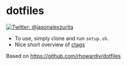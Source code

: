 # dotfiles

<p align="left">
    <a href="https://twitter.com/jasonalexzurita">
        <img src="https://img.shields.io/badge/twitter-@jasonalexzurita-blue.svg?style=flat" alt="Twitter: @jasonalexzurita" />
    </a>
</p>

- To use, simply clone and run `setup.sh`.
- Nice short overview of [ctags](https://github.com/mmorearty/elixir-ctags#what-is-this-exuberant-ctags-thing-and-how-do-i-use-it)

Based on https://github.com/rhowardiv/dotfiles
